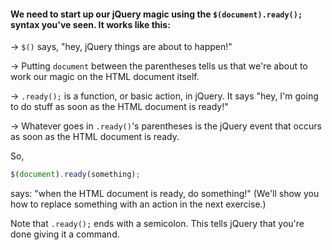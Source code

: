 #### We need to start up our jQuery magic using the ```$(document).ready();``` syntax you've seen. It works like this:

-> ```$()``` says, "hey, jQuery things are about to happen!"

-> Putting ```document``` between the parentheses tells us that we're about to work our magic on the HTML document itself.

-> ```.ready();``` is a function, or basic action, in jQuery. It says "hey, I'm going to do stuff as soon as the HTML document is ready!"


-> Whatever goes in ```.ready()```'s parentheses is the jQuery event that occurs as soon as the HTML document is ready.

So,

```javascript
$(document).ready(something);
```
says: "when the HTML document is ready, do something!" (We'll show you how to replace something with an action in the next exercise.)

Note that ```.ready();``` ends with a semicolon. This tells jQuery that you're done  giving it a command.
